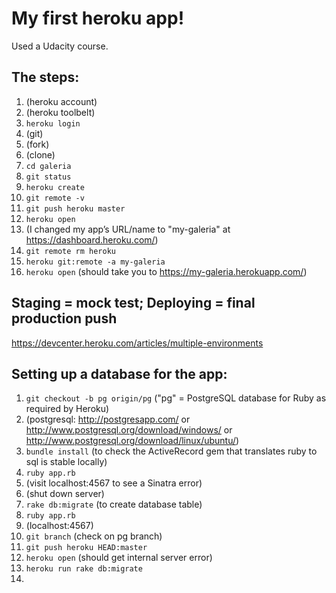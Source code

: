 # My first heroku app!

Used a Udacity course.

## The steps:

1. (heroku account)
2. (heroku toolbelt)
3. `heroku login`
4. (git)
5. (fork)
6. (clone)
7. `cd galeria`
8. `git status`
9. `heroku create`
10. `git remote -v`
11. `git push heroku master`
12. `heroku open`
13. (I changed my app’s URL/name to "my-galeria" at https://dashboard.heroku.com/)
14. `git remote rm heroku`
15. `heroku git:remote -a my-galeria`
16. `heroku open` (should take you to https://my-galeria.herokuapp.com/)

## Staging = mock test; Deploying = final production push

https://devcenter.heroku.com/articles/multiple-environments

## Setting up a database for the app:

1. `git checkout -b pg origin/pg` ("pg" = PostgreSQL database for Ruby as required by Heroku)
2. (postgresql: http://postgresapp.com/ or http://www.postgresql.org/download/windows/ or http://www.postgresql.org/download/linux/ubuntu/)
3. `bundle install` (to check the ActiveRecord gem that translates ruby to sql is stable locally)
4. `ruby app.rb`
5. (visit localhost:4567 to see a Sinatra error)
6. (shut down server)
7. `rake db:migrate` (to create database table)
8. `ruby app.rb`
9. (localhost:4567)
10. `git branch` (check on pg branch)
11. `git push heroku HEAD:master`
12. `heroku open` (should get internal server error)
13. `heroku run rake db:migrate`
14. 

